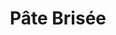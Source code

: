 ---
layout: recette-v2
categories: [recettes]
hidden: true
lang: fr
sitemap: true
title: Pâte Brisée
type: boulangerie
recettes:
  À la main:
    utensils:
      - saladier
      - spatule-silicone 
    ingredients: 
      - nom: farine blanche
        qte: 200
        unite: gr
        variable: true
      - nom: jaune d'oeuf
        qte: 1
      - nom: eau froide
        qte: 40
        unite: mL
      - nom: beurre
        qte: 100
        unite: gr
      - nom: sel
        qte: 3
        unite: gr
    preconditions:
      - Le beurre doit être coupés en dés et pommade
    etapes:
      - label: Préparation
        details:
          - Verser la farine et le sel sur le plan de travail
          - Faire un puits
          - Y mettre le jaune d'oeuf et l'eau
          - Mélanger avec les doigts
          - Ajouter le beurre au centre
      - label: Pétrissage
        details:
          - Saupoudrer d'un peu de farine (juste pour recouvrir)
          - Prendre la pâte dans la main
          - Fermer la main
          - Répéter ces étapes jusqu'a ce qu'il ne reste plus de farine
      - label: Boulage
        details:
          - Former une boule (la pâte doit etre bien lisse à ce stade)
          - Filmer
          - Réserver au frais au moins une heure
      - label: Cuisson
        emoji: 🔥
        details:
          - "À blanc : 170°C pour 15 à 20 minutes"
  Au Robot:
    utensils:
      - robot
      - couteau
      - spatule-silicone 
    ingredients: 
      - nom: farine blanche
        qte: 175
        unite: gr
        variable: true
      - nom: beurre
        qte: 140
        unite: gr
      - nom: sucre 
        qte: 5
        unite: gr
      - nom: sel
        qte: 3
        unite: gr
      - nom: eau froide
        qte: 40
        unite: mL
    preconditions:
      - Le beurre doit être froid
    etapes:
      - label: Préparation
        details:
          - Verser 2/3 de la farine, le sucre et le sel dans le bol du robot
          - Mixer deux fois 
          - Couper le beurre en petits dés
          - Ajouter le beurre 
          - Mixer jusqu'à incorporation (environ 25 coups)
          - Bien racler les bords
          - Ajouter la farine restante
          - Mixer jusqu'à incorporation (environ 5 coups)
          - Déverser la pâte dans un saladier
          - Ajouter l'eau et mélanger à la main
          - Former une boule
          - Aplatir légèrement la boule
          - Filmer
          - Réserver minimum 2 heures au frais
      - label: Cuisson
        emoji: 🔥
        details:
          - "À blanc : 170°C pour 15 à 20 minutes"
---